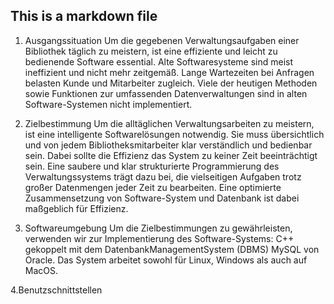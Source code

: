 ## This is a markdown file
1. Ausgangssituation
Um die gegebenen Verwaltungsaufgaben einer Bibliothek täglich zu meistern, ist eine effiziente und leicht zu bedienende Software essential. Alte Softwaresysteme sind meist ineffizient und nicht mehr zeitgemäß. Lange Wartezeiten bei Anfragen belasten Kunde und Mitarbeiter zugleich.  Viele der heutigen Methoden sowie Funktionen zur umfassenden Datenverwaltungen sind in alten Software-Systemen nicht implementiert. 

2. Zielbestimmung
Um die alltäglichen Verwaltungsarbeiten zu meistern, ist eine intelligente Softwarelösungen notwendig.
Sie muss übersichtlich und von jedem Bibliotheksmitarbeiter klar verständlich und bedienbar sein. Dabei sollte  die Effizienz das System zu keiner Zeit beeinträchtigt sein. Eine saubere und klar strukturierte Programmierung des Verwaltungssystems trägt dazu bei, die vielseitigen Aufgaben trotz großer Datenmengen jeder Zeit zu bearbeiten. Eine optimierte Zusammensetzung von Software-System und Datenbank ist dabei maßgeblich für Effizienz.

3. Softwareumgebung
Um die Zielbestimmungen zu gewährleisten, verwenden wir zur Implementierung des Software-Systems: C++ gekoppelt mit dem DatenbankManagementSystem (DBMS) MySQL von Oracle.  Das System arbeitet sowohl für Linux, Windows als auch auf MacOS. 

4.Benutzschnittstellen
